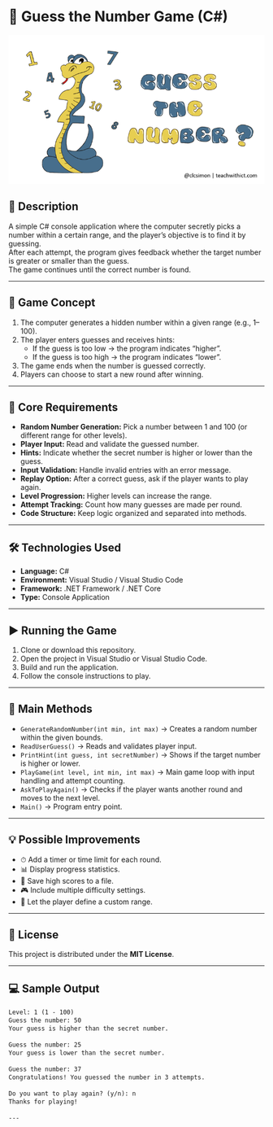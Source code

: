 # 🎯 Guess the Number Game (C#)

![Guess A Number](../Images/guess-the-number.png)

## 📝 Description

A simple C# console application where the computer secretly picks a number within a certain range, and the player’s objective is to find it by guessing.  
After each attempt, the program gives feedback whether the target number is greater or smaller than the guess.  
The game continues until the correct number is found.

---

## 📖 Game Concept

1. The computer generates a hidden number within a given range (e.g., 1–100).
2. The player enters guesses and receives hints:
   - If the guess is too low → the program indicates “higher”.
   - If the guess is too high → the program indicates “lower”.
3. The game ends when the number is guessed correctly.
4. Players can choose to start a new round after winning.

---

## 🎯 Core Requirements

- **Random Number Generation:** Pick a number between 1 and 100 (or different range for other levels).  
- **Player Input:** Read and validate the guessed number.  
- **Hints:** Indicate whether the secret number is higher or lower than the guess.  
- **Input Validation:** Handle invalid entries with an error message.  
- **Replay Option:** After a correct guess, ask if the player wants to play again.  
- **Level Progression:** Higher levels can increase the range.  
- **Attempt Tracking:** Count how many guesses are made per round.  
- **Code Structure:** Keep logic organized and separated into methods.

---

## 🛠 Technologies Used

- **Language:** C#  
- **Environment:** Visual Studio / Visual Studio Code  
- **Framework:** .NET Framework / .NET Core  
- **Type:** Console Application

---

## ▶️ Running the Game

1. Clone or download this repository.  
2. Open the project in Visual Studio or Visual Studio Code.  
3. Build and run the application.  
4. Follow the console instructions to play.

---

## 📂 Main Methods

- `GenerateRandomNumber(int min, int max)` → Creates a random number within the given bounds.  
- `ReadUserGuess()` → Reads and validates player input.  
- `PrintHint(int guess, int secretNumber)` → Shows if the target number is higher or lower.  
- `PlayGame(int level, int min, int max)` → Main game loop with input handling and attempt counting.  
- `AskToPlayAgain()` → Checks if the player wants another round and moves to the next level.  
- `Main()` → Program entry point.

---

## 💡 Possible Improvements

- ⏱ Add a timer or time limit for each round.  
- 📊 Display progress statistics.  
- 💾 Save high scores to a file.  
- 🎮 Include multiple difficulty settings.  
- 🔧 Let the player define a custom range.

---

## 📜 License

This project is distributed under the **MIT License**.

---

## 💻 Sample Output

```text
Level: 1 (1 - 100)
Guess the number: 50
Your guess is higher than the secret number.

Guess the number: 25
Your guess is lower than the secret number.

Guess the number: 37
Congratulations! You guessed the number in 3 attempts.

Do you want to play again? (y/n): n
Thanks for playing!

---

